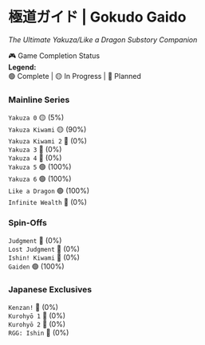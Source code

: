 # 極道ガイド | Gokudo Gaido  
*The Ultimate Yakuza/Like a Dragon Substory Companion*  

🎮 Game Completion Status  
**Legend:**  
🟢 Complete | 🟡 In Progress | 🔴 Planned  

### Mainline Series
`Yakuza 0` 🟡 (5%)  
`Yakuza Kiwami` 🟡 (90%)  
`Yakuza Kiwami 2` 🔴 (0%)  
`Yakuza 3` 🔴 (0%)  
`Yakuza 4` 🔴 (0%)  
`Yakuza 5` 🟢 (100%)  
`Yakuza 6` 🟢 (100%)  
`Like a Dragon` 🟢 (100%)  
`Infinite Wealth` 🔴 (0%)  

### Spin-Offs
`Judgment` 🔴 (0%)  
`Lost Judgment` 🔴 (0%)  
`Ishin! Kiwami` 🔴 (0%)  
`Gaiden` 🟢 (100%)  

### Japanese Exclusives
`Kenzan!` 🔴 (0%)  
`Kurohyō 1` 🔴 (0%)  
`Kurohyō 2` 🔴 (0%)          
`RGG: Ishin` 🔴 (0%)            
